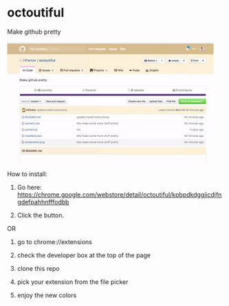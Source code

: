 # octoutiful
Make github pretty

![screenshot](animated.gif)

How to install:

1. Go here:
https://chrome.google.com/webstore/detail/octoutiful/kpbpdkdggjicdjfngdefpahhnfffodbb

2. Click the button.

OR

1. go to chrome://extensions

2. check the developer box at the top of the page

3. clone this repo

3. pick your extension from the file picker

4. enjoy the new colors
